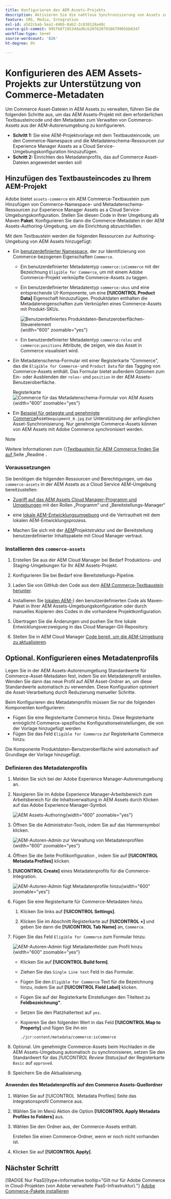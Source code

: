 ```yaml
---
title: Konfigurieren des AEM Assets-Projekts
description: Aktivieren Sie die nahtlose Synchronisierung von Assets zwischen Adobe Commerce und AEM Assets, indem Sie die erforderlichen Metadaten für die Integration hinzufügen.
feature: CMS, Media, Integration
exl-id: a5d2cbab-5ea1-446b-8ab2-2c638128a40c
source-git-commit: 995fb071953ddad6cb2076207910679905bb0347
workflow-type: tm+mt
source-wordcount: '826'
ht-degree: 0%

---
```


# Konfigurieren des AEM Assets-Projekts zur Unterstützung von Commerce-Metadaten

Um Commerce Asset-Dateien in AEM Assets zu verwalten, führen Sie die folgenden Schritte aus, um das AEM Assets-Projekt mit dem erforderlichen Textbausteincode und den Metadaten zum Verwalten von Commerce-Assets aus der AEM-Autorenumgebung zu konfigurieren.

* **Schritt 1:** Sie eine AEM-Projektvorlage mit dem Textbausteincode, um den Commerce-Namespace und die Metadatenschema-Ressourcen zur Experience Manager Assets as a Cloud Service-Umgebungskonfiguration hinzuzufügen.
* **Schritt 2:** Einrichten des Metadatenprofils, das auf Commerce Asset-Dateien angewendet werden soll

## Hinzufügen des Textbausteincodes zu Ihrem AEM-Projekt

Adobe bietet `assets-commerce` ein AEM Commerce-Textbaustein zum Hinzufügen von Commerce-Namespace- und Metadatenschema-Ressourcen zur Experience Manager Assets as a Cloud Service-Umgebungskonfiguration. Stellen Sie diesen Code in Ihrer Umgebung als Maven **Paket**. Konfigurieren Sie dann die Commerce-Metadaten in der AEM Assets-Authoring-Umgebung, um die Einrichtung abzuschließen.

Mit dem Textbaustein werden die folgenden Ressourcen zur Authoring-Umgebung von AEM Assets hinzugefügt:

* Ein [benutzerdefinierter Namespace](https://github.com/ankumalh/assets-commerce/blob/main/ui.config/jcr_root/apps/commerce/config/org.apache.sling.jcr.repoinit.RepositoryInitializer~commerce-namespaces.cfg.json), der zur Identifizierung von Commerce-bezogenen Eigenschaften `Commerce`.

   * Ein benutzerdefinierter Metadatentyp `commerce:isCommerce` mit der Bezeichnung `Eligible for Commerce`, um mit einem Adobe Commerce-Projekt verknüpfte Commerce-Assets zu taggen.

   * Ein benutzerdefinierter Metadatentyp `commerce:skus` und eine entsprechende UI-Komponente, um eine **[!UICONTROL Product Data]** Eigenschaft hinzuzufügen. Produktdaten enthalten die Metadateneigenschaften zum Verknüpfen eines Commerce-Assets mit Produkt-SKUs.

     ![Benutzerdefiniertes Produktdaten-Benutzeroberflächen-Steuerelement](../assets/aem-commerce-sku-metadata-fields-from-template.png){width="600" zoomable="yes"}

   * Ein benutzerdefinierter Metadatentyp `commerce:roles` und `commerce:positions` Attribute, die zeigen, wie das Asset in Commerce visualisiert wird.

* Ein Metadatenschema-Formular mit einer Registerkarte &quot;Commerce&quot;, das die `Eligible for Commerce`- und `Product Data` für das Tagging von Commerce-Assets enthält. Das Formular bietet außerdem Optionen zum Ein- oder Ausblenden der `roles`- und `position` in der AEM Assets-Benutzeroberfläche.

  Registerkarte ![Commerce für das Metadatenschema-Formular von AEM Assets](../assets/assets-configure-metadata-schema-form-editor.png){width="600" zoomable="yes"}

* Ein [Beispiel für getaggte und genehmigte Commerce](https://github.com/ankumalh/assets-commerce/blob/main/ui.content/src/main/content/jcr_root/content/dam/wknd/en/activities/hiking/equipment_6.jpg/.content.xml)Assets`equipment_6.jpg` zur Unterstützung der anfänglichen Asset-Synchronisierung. Nur genehmigte Commerce-Assets können von AEM Assets mit Adobe Commerce synchronisiert werden.

>[!NOTE]
>
> Weitere Informationen zum {[}Textbaustein für AEM Commerce finden Sie auf ](https://github.com/ankumalh/assets-commerce) Seite „Readme **.**

### Voraussetzungen

Sie benötigen die folgenden Ressourcen und Berechtigungen, um das `commerce-assets` in der AEM Assets as a Cloud Service AEM-Umgebung bereitzustellen:

* [Zugriff auf das AEM Assets Cloud Manager-Programm und Umgebungen](https://experienceleague.adobe.com/de/docs/experience-manager-cloud-service/content/onboarding/journey/cloud-manager#access-sysadmin-bo) mit den Rollen „Programm“ und „Bereitstellungs-Manager“

* eine [lokale AEM-Entwicklungsumgebung](https://experienceleague.adobe.com/de/docs/experience-manager-learn/cloud-service/local-development-environment-set-up/overview) und die Vertrautheit mit dem lokalen AEM-Entwicklungsprozess.

* Machen Sie sich mit der [AEM](https://experienceleague.adobe.com/de/docs/experience-manager-cloud-service/content/implementing/developing/aem-project-content-package-structure)Projektstruktur und der Bereitstellung benutzerdefinierter Inhaltspakete mit Cloud Manager vertraut.

### Installieren des `commerce-assets`

1. Erstellen Sie aus der AEM Cloud Manager bei Bedarf Produktions- und Staging-Umgebungen für Ihr AEM Assets-Projekt.

1. Konfigurieren Sie bei Bedarf eine Bereitstellungs-Pipeline.

1. Laden Sie von GitHub den Code aus dem [AEM Commerce-Textbaustein herunter](https://github.com/ankumalh/assets-commerce).

1. Installieren Sie [lokalen AEM-](https://experienceleague.adobe.com/de/docs/experience-manager-learn/cloud-service/local-development-environment-set-up/overview)) den benutzerdefinierten Code als Maven-Paket in Ihrer AEM Assets-Umgebungskonfiguration oder durch manuelles Kopieren des Codes in die vorhandene Projektkonfiguration.

1. Übertragen Sie die Änderungen und pushen Sie Ihre lokale Entwicklungsverzweigung in das Cloud Manager-Git-Repository.

1. Stellen Sie in AEM Cloud Manager [Code bereit, um die AEM-Umgebung zu aktualisieren](https://experienceleague.adobe.com/de/docs/experience-manager-cloud-service/content/implementing/using-cloud-manager/deploy-code#deploying-code-with-cloud-manager).

## Optional. Konfigurieren eines Metadatenprofils

Legen Sie in der AEM Assets-Autorenumgebung Standardwerte für Commerce-Asset-Metadaten fest, indem Sie ein Metadatenprofil erstellen. Wenden Sie dann das neue Profil auf AEM Asset-Ordner an, um diese Standardwerte automatisch zu verwenden. Diese Konfiguration optimiert die Asset-Verarbeitung durch Reduzierung manueller Schritte.

Beim Konfigurieren des Metadatenprofils müssen Sie nur die folgenden Komponenten konfigurieren:

* Fügen Sie eine Registerkarte Commerce hinzu. Diese Registerkarte ermöglicht Commerce-spezifische Konfigurationseinstellungen, die von der Vorlage hinzugefügt werden
* Fügen Sie das Feld `Eligible for Commerce` zur Registerkarte Commerce hinzu.

Die Komponente Produktdaten-Benutzeroberfläche wird automatisch auf Grundlage der Vorlage hinzugefügt.

### Definieren des Metadatenprofils

1. Melden Sie sich bei der Adobe Experience Manager-Autorenumgebung an.

1. Navigieren Sie im Adobe Experience Manager-Arbeitsbereich zum Arbeitsbereich für die Inhaltsverwaltung in AEM Assets durch Klicken auf das Adobe Experience Manager-Symbol.

   ![AEM Assets-Authoring](../assets/aem-assets-authoring.png){width="600" zoomable="yes"}

1. Öffnen Sie die Administrator-Tools, indem Sie auf das Hammersymbol klicken.

   ![AEM-Autoren-Admin zur Verwaltung von Metadatenprofilen](../assets/aem-manage-metadata-profiles.png){width="600" zoomable="yes"}

1. Öffnen Sie die Seite Profilkonfiguration , indem Sie auf **[!UICONTROL Metadata Profiles]** klicken.

1. **[!UICONTROL Create]** eines Metadatenprofils für die Commerce-Integration.

   ![AEM-Autoren-Admin fügt Metadatenprofile hinzu](../assets/aem-create-metadata-profile.png){width="600" zoomable="yes"}

1. Fügen Sie eine Registerkarte für Commerce-Metadaten hinzu.

   1. Klicken Sie links auf **[!UICONTROL Settings]**.

   1. Klicken Sie im Abschnitt Registerkarte auf **[!UICONTROL +]** und geben Sie dann die **[!UICONTROL Tab Name]** an, `Commerce`.

1. Fügen Sie das Feld `Eligible for Commerce` zum Formular hinzu.

   ![AEM-Autoren-Admin fügt Metadatenfelder zum Profil hinzu](../assets/aem-edit-metadata-profile-fields.png){width="600" zoomable="yes"}

   * Klicken Sie auf **[!UICONTROL Build form]**.

   * Ziehen Sie das `Single Line text` Feld in das Formular.

   * Fügen Sie den `Eligible for Commerce` Text für die Bezeichnung hinzu, indem Sie auf **[!UICONTROL Field Label]** klicken.

   * Fügen Sie auf der Registerkarte Einstellungen den Titeltext zu **Feldbezeichnung“**.

   * Setzen Sie den Platzhaltertext auf `yes`.

   * Kopieren Sie den folgenden Wert in das Feld **[!UICONTROL Map to Property]** und fügen Sie ihn ein

     ```terminal
     ./jcr:content/metadata/commerce:isCommerce
     ```

1. Optional. Um genehmigte Commerce-Assets beim Hochladen in die AEM Assets-Umgebung automatisch zu synchronisieren, setzen Sie den Standardwert für das _[!UICONTROL Review Status]_&#x200B;auf der Registerkarte `Basic` auf `approved`.

1. Speichern Sie die Aktualisierung.

#### Anwenden des Metadatenprofils auf den Commerce Assets-Quellordner

1. Wählen Sie auf [!UICONTROL &#x200B; Metadata Profiles] Seite das Integrationsprofil Commerce aus.

1. Wählen Sie im Menü Aktion die Option **[!UICONTROL Apply Metadata Profiles to Folders]** aus.

1. Wählen Sie den Ordner aus, der Commerce-Assets enthält.

   Erstellen Sie einen Commerce-Ordner, wenn er noch nicht vorhanden ist.

1. Klicken Sie auf **[!UICONTROL Apply]**.

## Nächster Schritt

[!BADGE Nur PaaS]{type=Informative tooltip="Gilt nur für Adobe Commerce in Cloud-Projekten (von Adobe verwaltete PaaS-Infrastruktur)."} [Adobe Commerce-Pakete installieren](configure-commerce.md)
